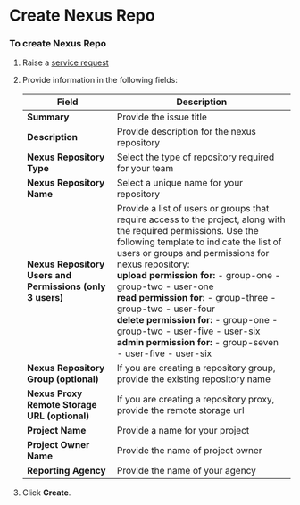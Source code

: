 # Create Nexus Repo

### To create Nexus Repo

1. Raise a [service request](https://jira.ship.gov.sg/servicedesk/customer/portal/11/create/152)

1. Provide information in the following fields:

    |Field|Description|
    |---|---|
    **Summary**|Provide the issue title
    **Description**|Provide description for the nexus repository
    **Nexus Repository Type**|Select the type of repository required for your team
    **Nexus Repository Name**|Select a unique name for your repository
    **Nexus Repository Users and Permissions (only 3 users)**|Provide a list of users or groups that require access to the project, along with the required permissions. Use the following template to indicate the list of users or groups and permissions for nexus repository: <br> **upload permission for:** - group-one - group-two - user-one <br>**read permission for:** - group-three - group-two - user-four <br>**delete permission for:** - group-one - group-two - user-five - user-six<br> **admin permission for:** - group-seven - user-five - user-six 
    **Nexus Repository Group (optional)**|If you are creating a repository group, provide the existing repository name
    **Nexus Proxy Remote Storage URL (optional)**|If you are creating a repository proxy, provide the remote storage url
    **Project Name**|Provide a name for your project
    **Project Owner Name**|Provide the name of  project owner
    **Reporting Agency**|Provide the name of your agency
1. Click **Create**.

